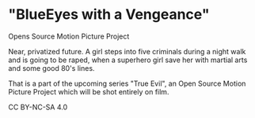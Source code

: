 # "BlueEyes with a Vengeance"

Opens Source Motion Picture Project

Near, privatized future. A girl steps into five criminals during a night walk and is going to be raped, when a superhero girl save her with martial arts and some good 80's lines.

That is a part of the upcoming series "True Evil", an Open Source Motion Picture Project which will be shot entirely on film.

CC BY-NC-SA 4.0
